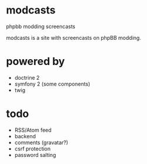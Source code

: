 # modcasts

phpbb modding screencasts

modcasts is a site with screencasts on phpBB modding.

# powered by

* doctrine 2
* symfony 2 (some components)
* twig

# todo

* RSS/Atom feed
* backend
* comments (gravatar?)
* csrf protection
* password salting
